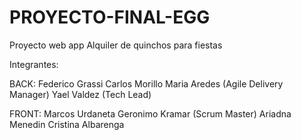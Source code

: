 # PROYECTO-FINAL-EGG
Proyecto web app Alquiler de quinchos para fiestas

Integrantes:

BACK:
Federico Grassi
Carlos Morillo
Maria Aredes (Agile Delivery Manager)
Yael Valdez (Tech Lead)

FRONT:
Marcos Urdaneta
Geronimo Kramar (Scrum Master)
Ariadna Menedin
Cristina Albarenga

